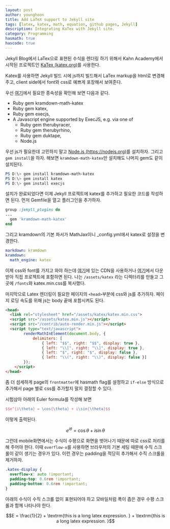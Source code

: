 ```yaml
---
layout: post
author: younghoon
title: Add LaTeX support to Jekyll site
tags: [latex, katex, math, equation, github pages, Jekyll]
description: Integrating KaTex with Jekyll site.
category: Programming
hasmath: true
hascode: true
---
```


Jekyll Blog에서 LaTex으로 표현된 수식을 렌더링 하기 위해서 Kahn Academy에서 시작된 프로젝트인 [KaTex (katex.org)](https://katex.org/)를 사용한다.

<!--more-->

Katex를 사용하면 Jekyll 빌드 시에 js까지 빌드해서 LaTex markup을 html로 변경해 주고, client side에서 font와 css로 예쁘게 포장해서 보여준다.

우선 [여기](https://github.com/kramdown/math-katex)에서 필요한 종속성을 확인해 보면 다음과 같다.

- Ruby gem kramdown-math-katex
- Ruby gem katex,
- Ruby gem execjs,
- A Javascript engine supported by ExecJS, e.g. via one of
  - Ruby gem therubyracer,
  - Ruby gem therubyrhino,
  - Ruby gem duktape,
  - Node.js

우선 js가 필요한데 고민하지 말고 [Node.js (https://nodejs.org)](https://nodejs.org)를 설치하자. 그리고 `gem install`을 하자. 해보면 `kramdown-math-katex`만 설치해도 나머지 gem도 같이 설치된다.

```powershell
PS D:\> gem install kramdown-math-katex
PS D:\> gem install katex
PS D:\> gem install execjs
```

설치가 완료되었다면 이제 Jekyll 프로젝트에 katex를 추가하고 필요한 코드를 작성하면 된다. 먼저 Gemfile을 열고 플러그인을 추가하자.

```ruby
group :jekyll_plugins do
...
  gem 'kramdown-math-katex'
end
```

그리고 kramdown의 기본 파서가 MathJax이니 \_config.yml에서 katex로 설정을 변경한다.

```yml
markdown: kramdown
kramdown:
  math_engine: katex
```

이제 css와 font를 가지고 와야 하는데 [여기](https://katex.org/docs/autorender.html)에 있는 CDN을 사용하거나 [여기](https://github.com/KaTeX/KaTeX/releases)에서 다운받아 직접 프로젝트에 포함하면 된다. 나는 `/assets/katex` 라는 디렉터리를 만들고 그곳에 `/fonts`와 katex.min.css를 복사했다.

마지막으로 Latex 렌더링이 필요한 페이지의 `<head>`부분에 css와 js를 추가하자. 페이지 로딩 속도를 위해 js는 body 끝에 포함시켜도 된다.
```html
<head>
  <link rel="stylesheet" href="/assets/katex/katex.min.css">
  <script src="/assets/katex.min.js"></script>
  <script src="/contrib/auto-render.min.js"></script>
  <script type="text/javascript">
        renderMathInElement(document.body, {
            delimiters: [
                { left: "$$", right: "$$", display: true },
                { left: "\\[", right: "\\]", display: true },
                { left: "$", right: "$", display: false },
                { left: "\\(", right: "\\)", display: false }]
        });
    </script>
</head>
```

좀 더 섬세하게 page의 `frontmatter`에 hasmath flag를 설정하고 `if-else` 방식으로 추가해서 page 별로 css를 추가할지 말지 결정할 수 있다.

시험삼아 아래의 Euler formula를 작성해 보면
```latex
$$e^{i\theta} = \cos{\theta} + i\sin{\theta}$$
```
이렇게 출력된다.

$$e^{i\theta} = \cos{\theta} + i\sin{\theta}$$

그런데 mobile화면에서는 수식이 수평으로 화면을 벗어나기 때문에 따로 css로 처리를 해 주어야 한다. 이때 `overflow-x`를 사용하면 브라우저의 기본 세팅 때문에 수직 스크롤이 같이 생기는 경우가 있다. 이런 경우는 padding을 적당히 추가해서 수직 스크롤을 제거하자.


```css
.katex-display {
  overflow-x: auto !important;
  padding-top: 0.6rem !important;
  padding-bottom: 0.6rem !important;
}
```

아래의 수식이 수직 스크롤 없이 표현되어야 하고 모바일처럼 폭이 좁은 경우 수평 스크롤과 함께 나타나야 한다.


$$E = \frac{1}{2} + \textrm{this is a long latex expression. } + \textrm{this is a long latex expression. }$$
